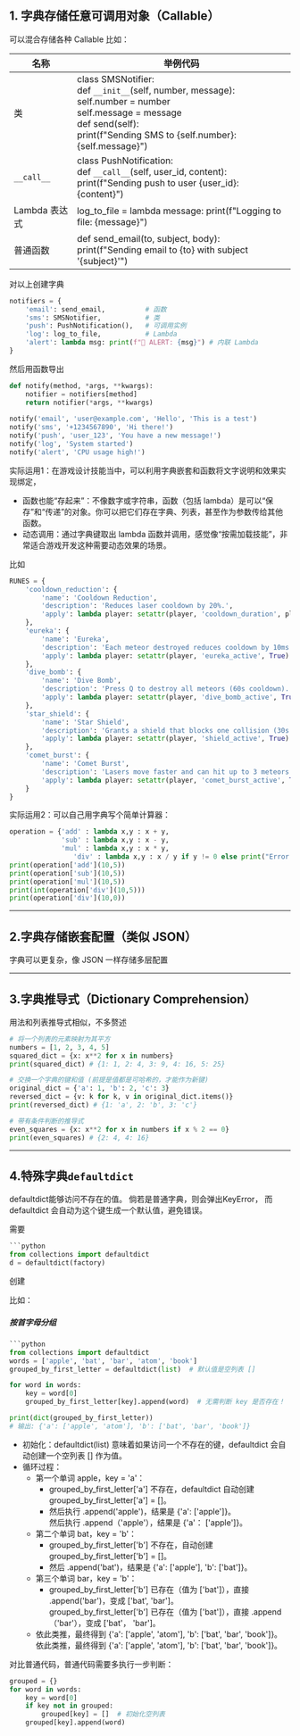 ## 1. 字典存储任意可调用对象（Callable）
可以混合存储各种 Callable
比如：

| 名称         | 举例代码                                                                                                                                                                                                                        |
| ---------- | --------------------------------------------------------------------------------------------------------------------------------------------------------------------------------------------------------------------------- |
| 类          | class SMSNotifier:<br>    def `__init__`(self, number, message):<br>        self.number = number<br>        self.message = message<br>    def send(self):<br>        print(f"Sending SMS to {self.number}: {self.message}") |
| `__call__` | class PushNotification:<br>    def `__call__`(self, user_id, content):<br>        print(f"Sending push to user {user_id}: {content}")                                                                                       |
| Lambda 表达式 | log_to_file = lambda message: print(f"Logging to file: {message}")                                                                                                                                                          |
| 普通函数       | def send_email(to, subject, body):<br>    print(f"Sending email to {to} with subject '{subject}'")                                                                                                                          |
对以上创建字典
```python
notifiers = {
    'email': send_email,          # 函数
    'sms': SMSNotifier,           # 类
    'push': PushNotification(),   # 可调用实例
    'log': log_to_file,           # Lambda
    'alert': lambda msg: print(f"🚨 ALERT: {msg}") # 内联 Lambda
}
```
然后用函数导出
```python
def notify(method, *args, **kwargs):
    notifier = notifiers[method]
    return notifier(*args, **kwargs)
    
notify('email', 'user@example.com', 'Hello', 'This is a test')
notify('sms', '+1234567890', 'Hi there!') 
notify('push', 'user_123', 'You have a new message!')
notify('log', 'System started')
notify('alert', 'CPU usage high!')
```

实际运用1：在游戏设计技能当中，可以利用字典嵌套和函数将文字说明和效果实现绑定，
- 函数也能“存起来”：不像数字或字符串，函数（包括 lambda）是可以“保存”和“传递”的对象。你可以把它们存在字典、列表，甚至作为参数传给其他函数。
- 动态调用：通过字典键取出 lambda 函数并调用，感觉像“按需加载技能”，非常适合游戏开发这种需要动态效果的场景。

比如
```python
RUNES = {  
    'cooldown_reduction': {  
        'name': 'Cooldown Reduction',  
        'description': 'Reduces laser cooldown by 20%.',  
        'apply': lambda player: setattr(player, 'cooldown_duration', player.cooldown_duration * 0.8)  
    },  
    'eureka': {  
        'name': 'Eureka',  
        'description': 'Each meteor destroyed reduces cooldown by 10ms (no limit).',  
        'apply': lambda player: setattr(player, 'eureka_active', True)  
    },  
    'dive_bomb': {  
        'name': 'Dive Bomb',  
        'description': 'Press Q to destroy all meteors (60s cooldown).',  
        'apply': lambda player: setattr(player, 'dive_bomb_active', True)  
    },  
    'star_shield': {  
        'name': 'Star Shield',  
        'description': 'Grants a shield that blocks one collision (30s cooldown).',  
        'apply': lambda player: setattr(player, 'shield_active', True)  
    },  
    'comet_burst': {  
        'name': 'Comet Burst',  
        'description': 'Lasers move faster and can hit up to 3 meteors.',  
        'apply': lambda player: setattr(player, 'comet_burst_active', True)  
    }  
}
```

实际运用2：可以自己用字典写个简单计算器：
```python
operation = {'add' : lambda x,y : x + y,  
             'sub' : lambda x,y : x - y,  
             'mul' : lambda x,y : x * y,  
                'div' : lambda x,y : x / y if y != 0 else print("Error: Division by zero")}  
print(operation['add'](10,5))  
print(operation['sub'](10,5))  
print(operation['mul'](10,5))  
print(int(operation['div'](10,5)))  
print(operation['div'](10,0))
```

 ---


## 2.字典存储嵌套配置（类似 JSON）
字典可以更复杂，像 JSON 一样存储多层配置



 ---



## 3.字典推导式（Dictionary Comprehension）

用法和列表推导式相似，不多赘述

```python
# 将一个列表的元素映射为其平方
numbers = [1, 2, 3, 4, 5]
squared_dict = {x: x**2 for x in numbers}
print(squared_dict) # {1: 1, 2: 4, 3: 9, 4: 16, 5: 25}

# 交换一个字典的键和值 (前提是值都是可哈希的，才能作为新键)
original_dict = {'a': 1, 'b': 2, 'c': 3}
reversed_dict = {v: k for k, v in original_dict.items()}
print(reversed_dict) # {1: 'a', 2: 'b', 3: 'c'}

# 带有条件判断的推导式
even_squares = {x: x**2 for x in numbers if x % 2 == 0}
print(even_squares) # {2: 4, 4: 16}
```


 ---



## 4.特殊字典`defaultdict`

defaultdict能够访问不存在的值。
倘若是普通字典，则会弹出KeyError，
而 defaultdict 会自动为这个键生成一个默认值，避免错误。


需要
```python
```python
from collections import defaultdict
d = defaultdict(factory)
```
创建


比如：
##### 按首字母分组
```python
```python
from collections import defaultdict
words = ['apple', 'bat', 'bar', 'atom', 'book']
grouped_by_first_letter = defaultdict(list)  # 默认值是空列表 []

for word in words:
    key = word[0]
    grouped_by_first_letter[key].append(word)  # 无需判断 key 是否存在！

print(dict(grouped_by_first_letter))
# 输出: {'a': ['apple', 'atom'], 'b': ['bat', 'bar', 'book']}
```
- 初始化：defaultdict(list) 意味着如果访问一个不存在的键，defaultdict 会自动创建一个空列表 [] 作为值。
- 循环过程：
    - 第一个单词 apple，key = 'a'：
        - grouped_by_first_letter['a'] 不存在，defaultdict 自动创建 grouped_by_first_letter['a'] = []。
        - 然后执行 .append('apple')，结果是 {'a': ['apple']}。  
            然后执行 .append（'apple'），结果是 {'a'： ['apple']}。
    - 第二个单词 bat，key = 'b'：
        - grouped_by_first_letter['b'] 不存在，自动创建 grouped_by_first_letter['b'] = []。
        - 然后 .append('bat')，结果是 {'a': ['apple'], 'b': ['bat']}。
    - 第三个单词 bar，key = 'b'：
        - grouped_by_first_letter['b'] 已存在（值为 ['bat']），直接 .append('bar')，变成 ['bat', 'bar']。  
            grouped_by_first_letter['b'] 已存在（值为 ['bat']），直接 .append（'bar'），变成 ['bat'， 'bar']。
    - 依此类推，最终得到 {'a': ['apple', 'atom'], 'b': ['bat', 'bar', 'book']}。  
        依此类推，最终得到 {'a': ['apple', 'atom'], 'b': ['bat', 'bar', 'book']}。


对比普通代码，普通代码需要多执行一步判断：

```python
grouped = {}
for word in words:
    key = word[0]
    if key not in grouped:
        grouped[key] = []  # 初始化空列表
    grouped[key].append(word)
```

